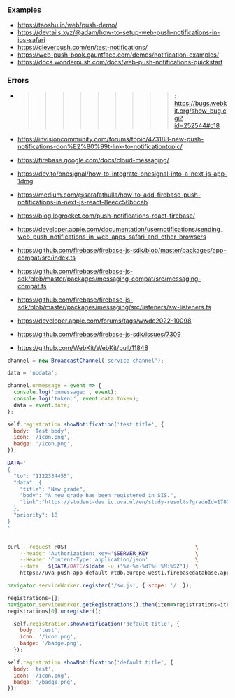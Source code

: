 ### Examples
* https://taoshu.in/web/push-demo/
* https://devtails.xyz/@adam/how-to-setup-web-push-notifications-in-ios-safari
* https://cleverpush.com/en/test-notifications/
* https://web-push-book.gauntface.com/demos/notification-examples/
* https://docs.wonderpush.com/docs/web-push-notifications-quickstart

### Errors
* >>>>>>>>>: https://bugs.webkit.org/show_bug.cgi?id=252544#c18
* https://invisioncommunity.com/forums/topic/473188-new-push-notifications-don%E2%80%99t-link-to-notificationtopic/

* https://firebase.google.com/docs/cloud-messaging/
* https://dev.to/onesignal/how-to-integrate-onesignal-into-a-next-js-app-1dmg
* https://medium.com/@sarafathulla/how-to-add-firebase-push-notifications-in-next-js-react-8eecc56b5cab
* https://blog.logrocket.com/push-notifications-react-firebase/
* https://developer.apple.com/documentation/usernotifications/sending_web_push_notifications_in_web_apps_safari_and_other_browsers

* https://github.com/firebase/firebase-js-sdk/blob/master/packages/app-compat/src/index.ts
* https://github.com/firebase/firebase-js-sdk/blob/master/packages/messaging-compat/src/messaging-compat.ts
* https://github.com/firebase/firebase-js-sdk/blob/master/packages/messaging/src/listeners/sw-listeners.ts
* https://developer.apple.com/forums/tags/wwdc2022-10098

* https://github.com/firebase/firebase-js-sdk/issues/7309
* https://github.com/WebKit/WebKit/pull/11848

```javascript
channel = new BroadcastChannel('service-channel');

data = 'nodata';

channel.onmessage = event => {
  console.log('onmessage:', event);
  console.log('token:', event.data.token);
  data = event.data;
};
```

```javascript
self.registration.showNotification('test title', {
  body: 'Test body',
  icon: '/icon.png',
  badge: '/icon.png',
});
```
```bash
DATA='
{
  "to": "1122334455",
  "data": {
    "title": "New grade",
    "body": "A new grade has been registered in SIS.",
    "link":"https://student-dev.ic.uva.nl/en/study-results?gradeId=178091-99999GG3Y"
  },
  "priority": 10
}
'


curl --request POST                                         \
    --header 'Authorization: key='$SERVER_KEY               \
    --Header 'Content-Type: application/json'               \
    --data   ${DATA/DATE/$(date -u +"%Y-%m-%dT%H:%M:%SZ")}  \
    https://uva-push-app-default-rtdb.europe-west1.firebasedatabase.app/1684831513418/test2.json


```


```javascript
navigator.serviceWorker.register('/sw.js', { scope: '/' });

registrations=[];
navigator.serviceWorker.getRegistrations().then(item=>registrations=item);
registrations[0].unregister();

```
```javascript
  self.registration.showNotification('default title', {
    body: 'test',
    icon: '/icon.png',
    badge: '/badge.png',
  });

self.registration.showNotification('default title', {
  body: 'test',
  icon: '/icon.png',
  badge: '/badge.png',
});

```